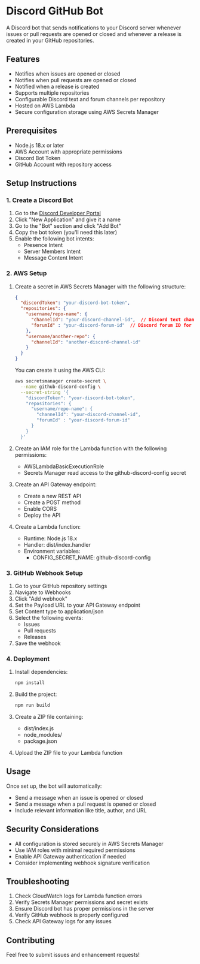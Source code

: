 # Discord GitHub Bot

A Discord bot that sends notifications to your Discord server whenever issues or pull requests are opened or closed and whenever a release is created in your GitHub repositories.

## Features

- Notifies when issues are opened or closed
- Notifies when pull requests are opened or closed
- Notified when a release is created
- Supports multiple repositories
- Configurable Discord text and forum channels per repository
- Hosted on AWS Lambda
- Secure configuration storage using AWS Secrets Manager

## Prerequisites

- Node.js 18.x or later
- AWS Account with appropriate permissions
- Discord Bot Token
- GitHub Account with repository access

## Setup Instructions

### 1. Create a Discord Bot

1. Go to the [Discord Developer Portal](https://discord.com/developers/applications)
2. Click "New Application" and give it a name
3. Go to the "Bot" section and click "Add Bot"
4. Copy the bot token (you'll need this later)
5. Enable the following bot intents:
   - Presence Intent
   - Server Members Intent
   - Message Content Intent

### 2. AWS Setup

1. Create a secret in AWS Secrets Manager with the following structure:
   ```json
   {
     "discordToken": "your-discord-bot-token",
     "repositories": {
       "username/repo-name": {
         "channelId": "your-discord-channel-id",  // Discord text channel ID for the repository
         "forumId" : "your-discord-forum-id"  // Discord forum ID for the repository
       },
       "username/another-repo": {
         "channelId": "another-discord-channel-id"
       }
     }
   }
   ```

   You can create it using the AWS CLI:
   ```bash
   aws secretsmanager create-secret \
     --name github-discord-config \
     --secret-string '{
       "discordToken": "your-discord-bot-token",
       "repositories": {
         "username/repo-name": {
           "channelId": "your-discord-channel-id",
           "forumId" : "your-discord-forum-id"
         }
       }
     }'
   ```

2. Create an IAM role for the Lambda function with the following permissions:
   - AWSLambdaBasicExecutionRole
   - Secrets Manager read access to the github-discord-config secret

3. Create an API Gateway endpoint:
   - Create a new REST API
   - Create a POST method
   - Enable CORS
   - Deploy the API

4. Create a Lambda function:
   - Runtime: Node.js 18.x
   - Handler: dist/index.handler
   - Environment variables:
     - CONFIG_SECRET_NAME: github-discord-config

### 3. GitHub Webhook Setup

1. Go to your GitHub repository settings
2. Navigate to Webhooks
3. Click "Add webhook"
4. Set the Payload URL to your API Gateway endpoint
5. Set Content type to application/json
6. Select the following events:
   - Issues
   - Pull requests
   - Releases
7. Save the webhook

### 4. Deployment

1. Install dependencies:
   ```bash
   npm install
   ```

2. Build the project:
   ```bash
   npm run build
   ```

3. Create a ZIP file containing:
   - dist/index.js
   - node_modules/
   - package.json

4. Upload the ZIP file to your Lambda function

## Usage

Once set up, the bot will automatically:
- Send a message when an issue is opened or closed
- Send a message when a pull request is opened or closed
- Include relevant information like title, author, and URL

## Security Considerations

- All configuration is stored securely in AWS Secrets Manager
- Use IAM roles with minimal required permissions
- Enable API Gateway authentication if needed
- Consider implementing webhook signature verification

## Troubleshooting

1. Check CloudWatch logs for Lambda function errors
2. Verify Secrets Manager permissions and secret exists
3. Ensure Discord bot has proper permissions in the server
4. Verify GitHub webhook is properly configured
5. Check API Gateway logs for any issues

## Contributing

Feel free to submit issues and enhancement requests! 